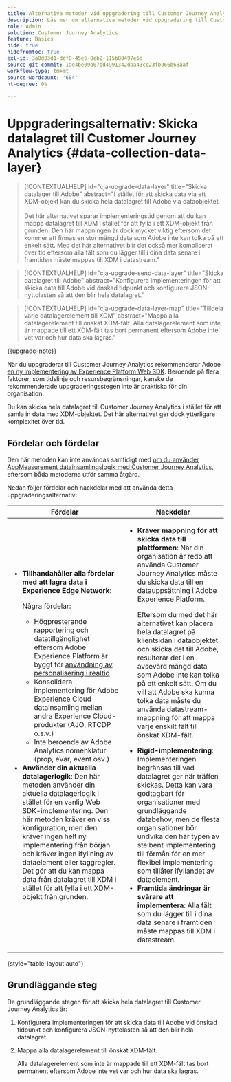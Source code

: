```yaml
---
title: Alternativa metoder vid uppgradering till Customer Journey Analytics
description: Läs mer om alternativa metoder vid uppgradering till Customer Journey Analytics
role: Admin
solution: Customer Journey Analytics
feature: Basics
hide: true
hidefromtoc: true
exl-id: 3a0d03d1-def0-45e6-8eb2-115b88497e6d
source-git-commit: 1ae4be09a07bd4991342daa43cc23fb966b68aaf
workflow-type: tm+mt
source-wordcount: '684'
ht-degree: 0%

---
```


# Uppgraderingsalternativ: Skicka datalagret till Customer Journey Analytics {#data-collection-data-layer}

<!-- markdownlint-disable MD034 -->

>[!CONTEXTUALHELP]
>id="cja-upgrade-data-layer"
>title="Skicka datalager till Adobe"
>abstract="I stället för att skicka data via ett XDM-objekt kan du skicka hela datalagret till Adobe via dataobjektet.<br><br>Det här alternativet sparar implementeringstid genom att du kan mappa datalagret till XDM i stället för att fylla i ett XDM-objekt från grunden. Den här mappningen är dock mycket viktig eftersom det kommer att finnas en stor mängd data som Adobe inte kan tolka på ett enkelt sätt. Med det här alternativet blir det också mer komplicerat över tid eftersom alla fält som du lägger till i dina data senare i framtiden måste mappas till XDM i datastream."

<!-- markdownlint-enable MD034 -->

<!-- markdownlint-disable MD034 -->

>[!CONTEXTUALHELP]
>id="cja-upgrade-send-data-layer"
>title="Skicka datalagret till Adobe"
>abstract="Konfigurera implementeringen för att skicka data till Adobe vid önskad tidpunkt och konfigurera JSON-nyttolasten så att den blir hela datalagret."

<!-- markdownlint-enable MD034 -->

<!-- markdownlint-disable MD034 -->

>[!CONTEXTUALHELP]
>id="cja-upgrade-data-layer-map"
>title="Tilldela varje datalagerelement till XDM"
>abstract="Mappa alla datalagerelement till önskat XDM-fält. Alla datalagerelement som inte är mappade till ett XDM-fält tas bort permanent eftersom Adobe inte vet var och hur data ska lagras."

<!-- markdownlint-enable MD034 -->

{{upgrade-note}}

När du uppgraderar till Customer Journey Analytics rekommenderar Adobe [en ny implementering av Experience Platform Web SDK](/help/getting-started/cja-upgrade/cja-upgrade-recommendations.md). Beroende på flera faktorer, som tidslinje och resursbegränsningar, kanske de rekommenderade uppgraderingsstegen inte är praktiska för din organisation.

Du kan skicka hela datalagret till Customer Journey Analytics i stället för att samla in data med XDM-objektet. Det här alternativet ger dock ytterligare komplexitet över tid.

## Fördelar och fördelar

Den här metoden kan inte användas samtidigt med [om du använder AppMeasurement datainsamlingslogik med Customer Journey Analytics](/help/getting-started/cja-upgrade/cja-upgrade-alternative-appmeasurement.md), eftersom båda metoderna utför samma åtgärd.

Nedan följer fördelar och nackdelar med att använda detta uppgraderingsalternativ:

| Fördelar | Nackdelar |
|----------|---------|
| <ul><li>**Tillhandahåller alla fördelar med att lagra data i Experience Edge Network**: <p>Några fördelar:</p><ul><li>Högpresterande rapportering och datatillgänglighet eftersom Adobe Experience Platform är byggt för [användning av personalisering i realtid](https://experienceleague.adobe.com/docs/experience-platform/destinations/ui/activate/configure-personalization-destinations.html)</li><li>Konsolidera implementering för Adobe Experience Cloud datainsamling mellan andra Experience Cloud-produkter (AJO, RTCDP o.s.v.)</li><li>Inte beroende av Adobe Analytics nomenklatur (prop, eVar, event osv.)</li></ul><li>**Använder din aktuella datalagerlogik**: Den här metoden använder din aktuella datalagerlogik i stället för en vanlig Web SDK-implementering. Den här metoden kräver en viss konfiguration, men den kräver ingen helt ny implementering från början och kräver ingen ifyllning av dataelement eller taggregler. Det gör att du kan mappa data från datalagret till XDM i stället för att fylla i ett XDM-objekt från grunden.</li></ul> | <ul><li>**Kräver mappning för att skicka data till plattformen**: När din organisation är redo att använda Customer Journey Analytics måste du skicka data till en datauppsättning i Adobe Experience Platform. <p>Eftersom du med det här alternativet kan placera hela datalagret på klientsidan i dataobjektet och skicka det till Adobe, resulterar det i en avsevärd mängd data som Adobe inte kan tolka på ett enkelt sätt. Om du vill att Adobe ska kunna tolka data måste du använda datastream-mappning för att mappa varje enskilt fält till önskat XDM-fält.</p></li><li>**Rigid-implementering**: Implementeringen begränsas till vad datalagret ger när träffen skickas. Detta kan vara godtagbart för organisationer med grundläggande databehov, men de flesta organisationer bör undvika den här typen av stelbent implementering till förmån för en mer flexibel implementering som tillåter ifyllandet av dataelement.</li><li>**Framtida ändringar är svårare att implementera**: Alla fält som du lägger till i dina data senare i framtiden måste mappas till XDM i datastream.</li></ul> |

{style="table-layout:auto"}

## Grundläggande steg

De grundläggande stegen för att skicka hela datalagret till Customer Journey Analytics är:

1. Konfigurera implementeringen för att skicka data till Adobe vid önskad tidpunkt och konfigurera JSON-nyttolasten så att den blir hela datalagret.

1. Mappa alla datalagerelement till önskat XDM-fält.

   Alla datalagerelement som inte är mappade till ett XDM-fält tas bort permanent eftersom Adobe inte vet var och hur data ska lagras.
